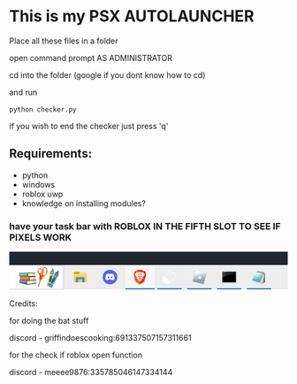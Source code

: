 # This is my PSX AUTOLAUNCHER
Place all these files in a folder

open command prompt AS ADMINISTRATOR

cd into the folder (google if you dont know how to cd)

and run
```
python checker.py
```

if you wish to end the checker just press 'q'

## Requirements:
- python
- windows
- roblox uwp
- knowledge on installing modules?

### have your task bar with ROBLOX IN THE FIFTH SLOT TO SEE IF PIXELS WORK
![image](https://github.com/idonthaveoneatm/Autolauncher/blob/normal/Placement.png)

Credits:

for doing the bat stuff

discord - griffindoescooking:691337507157311661

for the check if roblox open function

discord - meeee9876:335785046147334144
